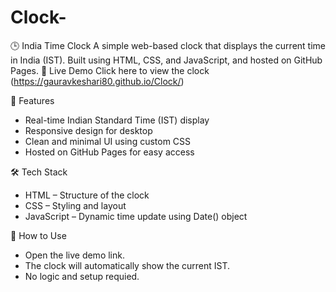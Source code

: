 # Clock- 
  🕒 India Time Clock
A simple web-based clock that displays the current time in India (IST). Built using HTML, CSS, and JavaScript, and hosted on GitHub Pages.
🔗 Live Demo
Click here to view the clock
(https://gauravkeshari80.github.io/Clock/)

📌 Features
- Real-time Indian Standard Time (IST) display
- Responsive design for desktop 
- Clean and minimal UI using custom CSS
- Hosted on GitHub Pages for easy access

🛠️ Tech Stack
- HTML – Structure of the clock
- CSS – Styling and layout
- JavaScript – Dynamic time update using Date() object

🚀 How to Use
- Open the live demo link.
- The clock will automatically show the current IST.
- No logic and setup requied.
